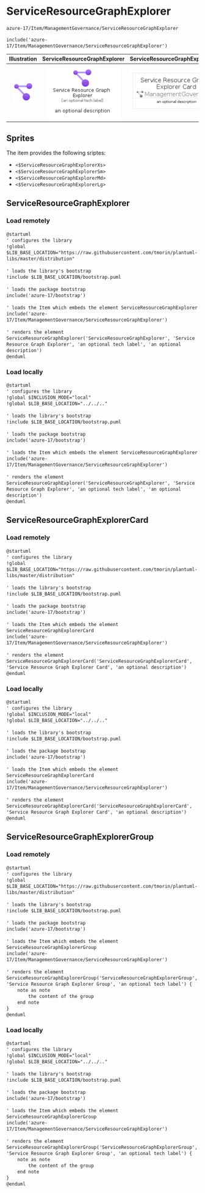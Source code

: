 # ServiceResourceGraphExplorer


```text
azure-17/Item/ManagementGovernance/ServiceResourceGraphExplorer
```

```text
include('azure-17/Item/ManagementGovernance/ServiceResourceGraphExplorer')
```



| Illustration | ServiceResourceGraphExplorer | ServiceResourceGraphExplorerCard | ServiceResourceGraphExplorerGroup |
| :---: | :---: | :---: | :---: |
| ![illustration for Illustration](../../../azure-17/Item/ManagementGovernance/ServiceResourceGraphExplorer.png) | ![illustration for ServiceResourceGraphExplorer](../../../azure-17/Item/ManagementGovernance/ServiceResourceGraphExplorer.Local.png) | ![illustration for ServiceResourceGraphExplorerCard](../../../azure-17/Item/ManagementGovernance/ServiceResourceGraphExplorerCard.Local.png) | ![illustration for ServiceResourceGraphExplorerGroup](../../../azure-17/Item/ManagementGovernance/ServiceResourceGraphExplorerGroup.Local.png) |



## Sprites
The item provides the following sriptes:

- `<$ServiceResourceGraphExplorerXs>`
- `<$ServiceResourceGraphExplorerSm>`
- `<$ServiceResourceGraphExplorerMd>`
- `<$ServiceResourceGraphExplorerLg>`





## ServiceResourceGraphExplorer

### Load remotely
```plantuml
@startuml
' configures the library
!global $LIB_BASE_LOCATION="https://raw.githubusercontent.com/tmorin/plantuml-libs/master/distribution"

' loads the library's bootstrap
!include $LIB_BASE_LOCATION/bootstrap.puml

' loads the package bootstrap
include('azure-17/bootstrap')

' loads the Item which embeds the element ServiceResourceGraphExplorer
include('azure-17/Item/ManagementGovernance/ServiceResourceGraphExplorer')

' renders the element
ServiceResourceGraphExplorer('ServiceResourceGraphExplorer', 'Service Resource Graph Explorer', 'an optional tech label', 'an optional description')
@enduml
```

### Load locally
```plantuml
@startuml
' configures the library
!global $INCLUSION_MODE="local"
!global $LIB_BASE_LOCATION="../../.."

' loads the library's bootstrap
!include $LIB_BASE_LOCATION/bootstrap.puml

' loads the package bootstrap
include('azure-17/bootstrap')

' loads the Item which embeds the element ServiceResourceGraphExplorer
include('azure-17/Item/ManagementGovernance/ServiceResourceGraphExplorer')

' renders the element
ServiceResourceGraphExplorer('ServiceResourceGraphExplorer', 'Service Resource Graph Explorer', 'an optional tech label', 'an optional description')
@enduml
```

## ServiceResourceGraphExplorerCard

### Load remotely
```plantuml
@startuml
' configures the library
!global $LIB_BASE_LOCATION="https://raw.githubusercontent.com/tmorin/plantuml-libs/master/distribution"

' loads the library's bootstrap
!include $LIB_BASE_LOCATION/bootstrap.puml

' loads the package bootstrap
include('azure-17/bootstrap')

' loads the Item which embeds the element ServiceResourceGraphExplorerCard
include('azure-17/Item/ManagementGovernance/ServiceResourceGraphExplorer')

' renders the element
ServiceResourceGraphExplorerCard('ServiceResourceGraphExplorerCard', 'Service Resource Graph Explorer Card', 'an optional description')
@enduml
```

### Load locally
```plantuml
@startuml
' configures the library
!global $INCLUSION_MODE="local"
!global $LIB_BASE_LOCATION="../../.."

' loads the library's bootstrap
!include $LIB_BASE_LOCATION/bootstrap.puml

' loads the package bootstrap
include('azure-17/bootstrap')

' loads the Item which embeds the element ServiceResourceGraphExplorerCard
include('azure-17/Item/ManagementGovernance/ServiceResourceGraphExplorer')

' renders the element
ServiceResourceGraphExplorerCard('ServiceResourceGraphExplorerCard', 'Service Resource Graph Explorer Card', 'an optional description')
@enduml
```

## ServiceResourceGraphExplorerGroup

### Load remotely
```plantuml
@startuml
' configures the library
!global $LIB_BASE_LOCATION="https://raw.githubusercontent.com/tmorin/plantuml-libs/master/distribution"

' loads the library's bootstrap
!include $LIB_BASE_LOCATION/bootstrap.puml

' loads the package bootstrap
include('azure-17/bootstrap')

' loads the Item which embeds the element ServiceResourceGraphExplorerGroup
include('azure-17/Item/ManagementGovernance/ServiceResourceGraphExplorer')

' renders the element
ServiceResourceGraphExplorerGroup('ServiceResourceGraphExplorerGroup', 'Service Resource Graph Explorer Group', 'an optional tech label') {
    note as note
        the content of the group
    end note
}
@enduml
```

### Load locally
```plantuml
@startuml
' configures the library
!global $INCLUSION_MODE="local"
!global $LIB_BASE_LOCATION="../../.."

' loads the library's bootstrap
!include $LIB_BASE_LOCATION/bootstrap.puml

' loads the package bootstrap
include('azure-17/bootstrap')

' loads the Item which embeds the element ServiceResourceGraphExplorerGroup
include('azure-17/Item/ManagementGovernance/ServiceResourceGraphExplorer')

' renders the element
ServiceResourceGraphExplorerGroup('ServiceResourceGraphExplorerGroup', 'Service Resource Graph Explorer Group', 'an optional tech label') {
    note as note
        the content of the group
    end note
}
@enduml
```

